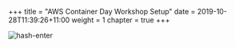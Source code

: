 +++
title = "AWS Container Day Workshop Setup"
date = 2019-10-28T11:39:26+11:00
weight = 1
chapter = true
+++

![hash-enter](/images/AWS_Cloud9_Asset01_R3_P.22c006faf1258710ffbdd756ec83ea97449e9da3.png)
